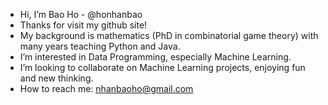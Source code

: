 - Hi, I’m Bao Ho - @honhanbao
- Thanks for visit my github site!
- My background is mathematics (PhD in combinatorial game theory) with many years teaching Python and Java.
- I’m interested in Data Programming, especially Machine Learning.
- I’m looking to collaborate on Machine Learning projects, enjoying fun and new thinking.
- How to reach me: nhanbaoho@gmail.com

<!---
honhanbao/honhanbao is a ✨ special ✨ repository because its `README.md` (this file) appears on your GitHub profile.
You can click the Preview link to take a look at your changes.
--->
